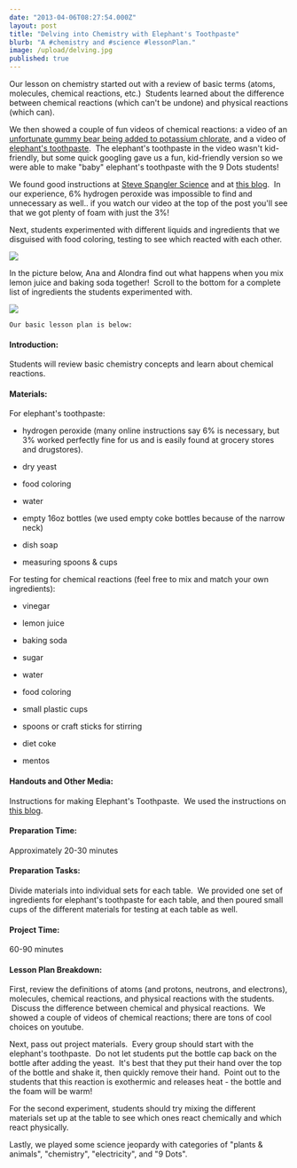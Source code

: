 ```yaml
---
date: "2013-04-06T08:27:54.000Z"
layout: post
title: "Delving into Chemistry with Elephant's Toothpaste"
blurb: "A #chemistry and #science #lessonPlan."
image: /upload/delving.jpg
published: true
---
```


Our lesson on chemistry started out with a review of basic terms (atoms, molecules, chemical reactions, etc.)  Students learned about the difference between chemical reactions (which can't be undone) and physical reactions (which can).

We then showed a couple of fun videos of chemical reactions: a video of an [unfortunate gummy bear being added to potassium chlorate](http://www.youtube.com/watch?feature=player_embedded&v=txkRCIPSsjM), and a video of [elephant's toothpaste](www.youtube.com/watch?v=ezsur0L0L1c).  The elephant's toothpaste in the video wasn't kid-friendly, but some quick googling gave us a fun, kid-friendly version so we were able to make "baby" elephant's toothpaste with the 9 Dots students!

We found good instructions at [Steve Spangler Science](glerscience.com/experiment/elephants-toothpaste) and at [this blog](http://www.jugglingwithkids.com/2012/02/elephant-toothpaste.html).  In our experience, 6% hydrogen peroxide was impossible to find and unnecessary as well.. if you watch our video at the top of the post you'll see that we got plenty of foam with just the 3%!

Next, students experimented with different liquids and ingredients that we disguised with food coloring, testing to see which reacted with each other.


[![](http://9-dots.org/wp-uploads/2013/03/Photo-Mar-19-4-53-52-PM-compressed-1024x768.jpg)](http://9-dots.org/wp-uploads/2013/03/Photo-Mar-19-4-53-52-PM-compressed.jpg)




In the picture below, Ana and Alondra find out what happens when you mix lemon juice and baking soda together!  Scroll to the bottom for a complete list of ingredients the students experimented with.




[![](http://9-dots.org/wp-uploads/2013/03/Photo-Mar-18-5-15-32-PM-e1364654746898-768x1024.jpg)](http://9-dots.org/wp-uploads/2013/03/Photo-Mar-18-5-15-32-PM.jpg)





    Our basic lesson plan is below:




#### Introduction:


Students will review basic chemistry concepts and learn about chemical reactions.


#### Materials:


For elephant's toothpaste:



	
  * hydrogen peroxide (many online instructions say 6% is necessary, but 3% worked perfectly fine for us and is easily found at grocery stores and drugstores).

	
  * dry yeast

	
  * food coloring

	
  * water

	
  * empty 16oz bottles (we used empty coke bottles because of the narrow neck)

	
  * dish soap

	
  * measuring spoons & cups


For testing for chemical reactions (feel free to mix and match your own ingredients):

	
  * vinegar

	
  * lemon juice

	
  * baking soda

	
  * sugar

	
  * water

	
  * food coloring

	
  * small plastic cups

	
  * spoons or craft sticks for stirring

	
  * diet coke

	
  * mentos




#### Handouts and Other Media:


Instructions for making Elephant's Toothpaste.  We used the instructions on [this blog](http://www.jugglingwithkids.com/2012/02/elephant-toothpaste.html).


#### Preparation Time:


Approximately 20-30 minutes


#### Preparation Tasks:


Divide materials into individual sets for each table.  We provided one set of ingredients for elephant's toothpaste for each table, and then poured small cups of the different materials for testing at each table as well.


#### Project Time:


60-90 minutes


#### Lesson Plan Breakdown:


First, review the definitions of atoms (and protons, neutrons, and electrons), molecules, chemical reactions, and physical reactions with the students.  Discuss the difference between chemical and physical reactions.  We showed a couple of videos of chemical reactions; there are tons of cool choices on youtube.

Next, pass out project materials.  Every group should start with the elephant's toothpaste.  Do not let students put the bottle cap back on the bottle after adding the yeast.  It's best that they put their hand over the top of the bottle and shake it, then quickly remove their hand.  Point out to the students that this reaction is exothermic and releases heat - the bottle and the foam will be warm!

For the second experiment, students should try mixing the different materials set up at the table to see which ones react chemically and which react physically.

Lastly, we played some science jeopardy with categories of "plants & animals", "chemistry", "electricity", and "9 Dots".
